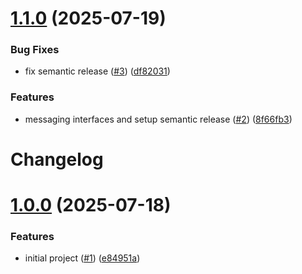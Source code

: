 # [1.1.0](https://github.com/gasbrieo/dotnet-cleanarch/compare/v1.0.0...v1.1.0) (2025-07-19)


### Bug Fixes

* fix semantic release ([#3](https://github.com/gasbrieo/dotnet-cleanarch/issues/3)) ([df82031](https://github.com/gasbrieo/dotnet-cleanarch/commit/df82031ddf23638e2ebef889da445dd5c86f2372))


### Features

* messaging interfaces and setup semantic release ([#2](https://github.com/gasbrieo/dotnet-cleanarch/issues/2)) ([8f66fb3](https://github.com/gasbrieo/dotnet-cleanarch/commit/8f66fb36cbef506595d04c3ced02567f37bbcc60))

# Changelog


# [1.0.0](https://github.com/gasbrieo/dotnet-cleanarch/commits/v1.0.0) (2025-07-18)


### Features

- initial project ([#1](https://github.com/gasbrieo/dotnet-cleanarch/issues/1)) ([e84951a](https://github.com/gasbrieo/dotnet-cleanarch/commit/e9f6e8595a86bd7ea198a1bedd5a4e202e617c9d))
